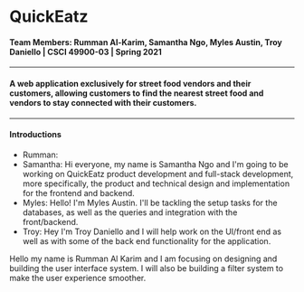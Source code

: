 # QuickEatz
#### Team Members: Rumman Al-Karim, Samantha Ngo, Myles Austin, Troy Daniello | CSCI 49900-03 | Spring 2021
---
#### A web application exclusively for street food vendors and their customers, allowing customers to find the nearest street food and vendors to stay connected with their customers.
---
#### Introductions
- Rumman:
- Samantha: Hi everyone, my name is Samantha Ngo and I'm going to be working on QuickEatz product development and full-stack development, more specifically, the product and technical design and implementation for the frontend and backend.
- Myles: Hello! I'm Myles Austin. I'll be tackling the setup tasks for the databases, as well as the queries and integration with the front/backend.
- Troy: Hey I'm Troy Daniello and I will help work on the UI/front end as well as with some of the back end functionality for the application.

Hello my name is Rumman Al Karim and I am focusing on designing and building the user interface system. I will also be building a filter system to make the user experience smoother.
